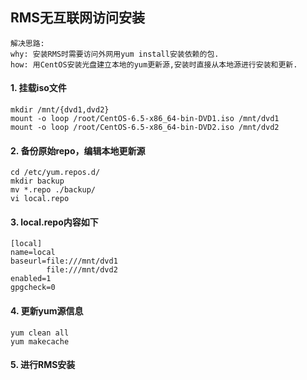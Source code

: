 ## RMS无互联网访问安装

```
解决思路:
why: 安装RMS时需要访问外网用yum install安装依赖的包.
how: 用CentOS安装光盘建立本地的yum更新源,安装时直接从本地源进行安装和更新.
```

#### 1. 挂载iso文件
```
mkdir /mnt/{dvd1,dvd2}
mount -o loop /root/CentOS-6.5-x86_64-bin-DVD1.iso /mnt/dvd1
mount -o loop /root/CentOS-6.5-x86_64-bin-DVD2.iso /mnt/dvd2
```

#### 2. 备份原始repo，编辑本地更新源
```
cd /etc/yum.repos.d/
mkdir backup
mv *.repo ./backup/
vi local.repo
```
#### 3. local.repo内容如下
```
[local]
name=local
baseurl=file:///mnt/dvd1
        file:///mnt/dvd2
enabled=1
gpgcheck=0
```
#### 4. 更新yum源信息
```
yum clean all
yum makecache
```

#### 5. 进行RMS安装
   
